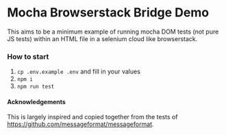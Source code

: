 # Mocha Browserstack Bridge Demo

This aims to be a minimum example of running mocha DOM tests (not pure JS tests) within an HTML file in a selenium cloud like browserstack.

### How to start

1. `cp .env.example .env` and fill in your values
2. `npm i`
3. `npm run test`

#### Acknowledgements

This is largely inspired and copied together from the tests of https://github.com/messageformat/messageformat.